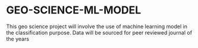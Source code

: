 # GEO-SCIENCE-ML-MODEL

This geo science project will involve the use of machine learning model in the classification purpose.
Data will be sourced for peer reviewed journal of the years
